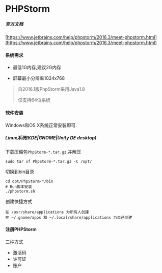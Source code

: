 # PHPStorm

##### 官方文档

[https://www.jetbrains.com/help/phpstorm/2016.3/meet-phpstorm.html](https://www.jetbrains.com/help/phpstorm/2016.3/meet-phpstorm.html)

#### 系统需求

* 最低1G内存,建议2G内存

* 屏幕最小分辨率1024x768

> 自2016.1版PhpStorm采用Java1.8
>
> 仅支持64位系统

#### 软件安装

Windows和OS X系统正常安装即可.

##### Linux系统\(KDE\|GNOME\|Unity DE desktop\)

下载压缩包`PhpStorm-*.tar.gz`,并解压

```
sudo tar xf PhpStorm-*.tar.gz -C /opt/
```

切换到bin目录

```
cd opt/PhpStorm-*/bin
# Run脚本安装
./phpstorm.sh
```

创建快捷方式

```
在 /usr/share/applications 为所有人创建
在 ~/.gnome/apps 和 ~/.local/share/applications 为自己创建
```

#### 注册PHPStorm

三种方式

* 激活码
* 许可证
* 账户



